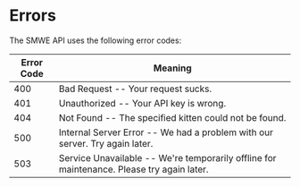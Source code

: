 # Errors

The SMWE API uses the following error codes:


Error Code | Meaning
---------- | -------
400 | Bad Request -- Your request sucks.
401 | Unauthorized -- Your API key is wrong.
404 | Not Found -- The specified kitten could not be found.
500 | Internal Server Error -- We had a problem with our server. Try again later.
503 | Service Unavailable -- We're temporarily offline for maintenance. Please try again later.
